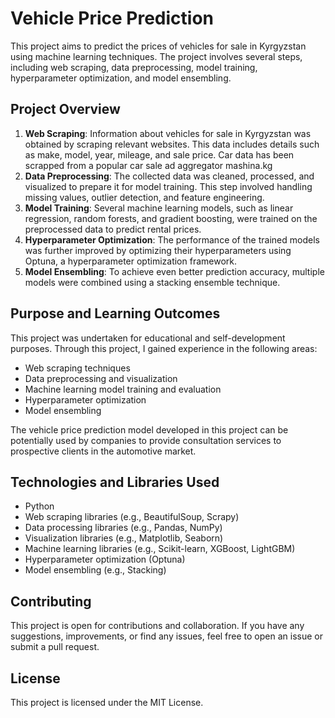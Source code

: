 # Vehicle Price Prediction
This project aims to predict the prices of vehicles for sale in Kyrgyzstan using machine learning techniques. The project involves several steps, including web scraping, data preprocessing, model training, hyperparameter optimization, and model ensembling.

## Project Overview

1. **Web Scraping**: Information about vehicles for sale in Kyrgyzstan was obtained by scraping relevant websites. This data includes details such as make, model, year, mileage, and sale price. Car data has been scrapped from a popular car sale ad aggregator mashina.kg
2. **Data Preprocessing**: The collected data was cleaned, processed, and visualized to prepare it for model training. This step involved handling missing values, outlier detection, and feature engineering.
3. **Model Training**: Several machine learning models, such as linear regression, random forests, and gradient boosting, were trained on the preprocessed data to predict rental prices.
4. **Hyperparameter Optimization**: The performance of the trained models was further improved by optimizing their hyperparameters using Optuna, a hyperparameter optimization framework.
5. **Model Ensembling**: To achieve even better prediction accuracy, multiple models were combined using a stacking ensemble technique.

## Purpose and Learning Outcomes
This project was undertaken for educational and self-development purposes. Through this project, I gained experience in the following areas:
- Web scraping techniques
- Data preprocessing and visualization
- Machine learning model training and evaluation
- Hyperparameter optimization
- Model ensembling

The vehicle price prediction model developed in this project can be potentially used by companies to provide consultation services to prospective clients in the automotive market.

## Technologies and Libraries Used
- Python
- Web scraping libraries (e.g., BeautifulSoup, Scrapy)
- Data processing libraries (e.g., Pandas, NumPy)
- Visualization libraries (e.g., Matplotlib, Seaborn)
- Machine learning libraries (e.g., Scikit-learn, XGBoost, LightGBM)
- Hyperparameter optimization (Optuna)
- Model ensembling (e.g., Stacking)

## Contributing
This project is open for contributions and collaboration. If you have any suggestions, improvements, or find any issues, feel free to open an issue or submit a pull request.

## License
This project is licensed under the MIT License.
